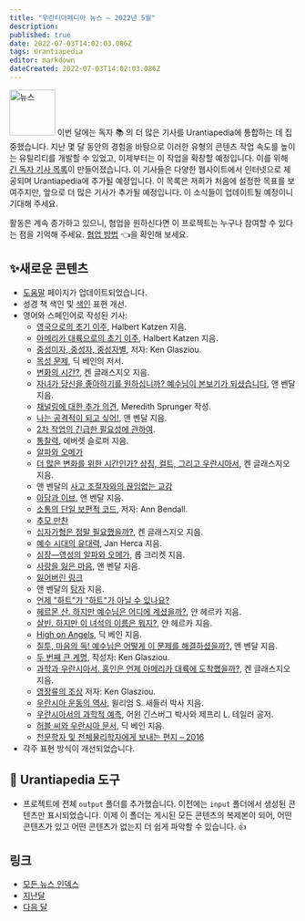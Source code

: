 ```yaml
---
title: "우란티아페디아 뉴스 — 2022년 5월"
description: 
published: true
date: 2022-07-03T14:02:03.086Z
tags: Urantiapedia
editor: markdown
dateCreated: 2022-07-03T14:02:03.086Z
---
```


<img src="/_assets/svg/icon-news.svg" alt="뉴스" style="width: 80px;"> 이번 달에는 독자 :books: 의 더 많은 기사를 Urantiapedia에 통합하는 데 집중했습니다. 지난 몇 달 동안의 경험을 바탕으로 이러한 유형의 콘텐츠 작업 속도를 높이는 유틸리티를 개발할 수 있었고, 이제부터는 이 작업을 확장할 예정입니다. 이를 위해 [긴 독자 기사 목록](/ko/index/articles)이 만들어졌습니다. 이 기사들은 다양한 웹사이트에서 인터넷으로 제공되며 Urantiapedia에 추가될 예정입니다. 이 목록은 저희가 처음에 설정한 목표를 보여주지만, 앞으로 더 많은 기사가 추가될 예정입니다. 이 소식들이 업데이트될 예정이니 기대해 주세요.

활동은 계속 증가하고 있으니, 협업을 원하신다면 이 프로젝트는 누구나 참여할 수 있다는 점을 기억해 주세요. [협업 방법](/ko/help/start#how-to-collaborate) :point_left:을 확인해 보세요.

## :sparkles:새로운 콘텐츠

- [도움말](/ko/help/start) 페이지가 업데이트되었습니다.
- 성경 책 색인 및 [색인](/ko/index/index) 표현 개선.
- 영어와 스페인어로 작성된 기사:
  - [영국으로의 초기 이주](/en/article/Halbert_Katzen/Early_migration_to_Britain), Halbert Katzen 지음.
  - [아메리카 대륙으로의 초기 이주](/en/article/Halbert_Katzen/Early_migration_to_the_Americas), Halbert Katzen 지음.
  - [중성미자, 중성자, 중성자별](/en/article/Ken_Glasziou/Neutrinos_neutrons_and_neutron_stars), 저자: Ken Glasziou.
  - [목성 문제](/en/article/Dick_Bain/The_Jupiter_problem), 딕 베인의 저서.
  - [변화의 시간?](/en/article/Ken_Glasziou/A_Time_for_Change), 켄 글래스지오 지음.
  - [자녀가 당신을 좋아하기를 원하십니까? 예수님이 본보기가 되셨습니다](/en/article/Ann_Bendall/Do_You_Want_Your_Children_to_Like_You), 앤 벤달 지음.
  - [채널링에 대한 추가 의견](/en/article/Meredith_Sprunger/Further_Comments_on_Channeling), Meredith Sprunger 작성.
  - [나는 공격적이 되고 싶어!](/en/article/Ann_Bendall/I_Want_to_be_Aggressive), 앤 벤달 지음.
  - [2차 작업의 긴급한 필요성에 관하여](/en/article/On_the_Urgent_Need_for_Secondary_Works).
  - [통찰력](/en/article/Everett_Sloffer/Insights), 에버렛 슬로퍼 지음.
  - [알파와 오메가](/ko/article/Ken_Glasziou/The_Alpha_and_the_Omega)
  - [더 많은 변화를 위한 시간인가? 상징, 컬트, 그리고 우란시아서](/en/article/Ken_Glasziou/Time_for_More_Change_Symbols_Cults), 켄 글래스지오 지음.
  - 앤 벤달의 [사고 조절자와의 끊임없는 교감](/en/article/Ann_Bendall/Unbroken_Communion_with_our_Thought_Adjuster)
  - [아담과 이브](/en/article/Ann_Bendall/Adam_and_Eve), 앤 벤달 지음.
  - [소통의 단일 보편적 코드](/en/article/Ann_Bendall/Harmony_The_One_Universal_Code_of_Communication), 저자: Ann Bendall.
  - [추모 만찬](/ko/article/The_Remembrance_Supper)
  - [십자가형은 정말 필요했을까?](/en/article/Ken_Glasziou/Was_the_Crucifixion_Really_Necessary), 켄 글래스지오 지음.
  - [예수 시대의 유대력](/en/article/Jan_Herca/The_Jewish_calendar_on_Jesus_times), Jan Herca 지음.
  - [심장—영성의 알파와 오메가](/en/article/Rob_Crickett/Heart_Alpha_and_Omega_of_Spirituality), 롭 크리켓 지음.
  - [사랑을 잃은 마음](/en/article/Ann_Bendall/The_Heart_that_Became_Loveless), 앤 벤달 지음.
  - [잃어버린 링크](/ko/article/Ken_Glasziou/The_Missing_Link)
  - 앤 벤달의 [탕자](/en/article/Ann_Bendall/The_Prodigal_Son) 지음.
  - [언제 "하트"가 "하트"가 아닐 수 있나요?](/en/article/Ken_Glasziou/When_is_a_Heart_not_a_Heart)
  - [헤르몬 산. 하지만 예수님은 어디에 계셨을까?](/en/article/Jan_Herca/Mount_Hermon_But_where_was_Jesus), 얀 헤르카 지음.
  - [살빈. 하지만 이 녀석의 이름은 뭐지?](/en/article/Jan_Herca/Salvin_But_what_name_is_this), 얀 헤르카 지음.
  - [High on Angels](/en/article/Dick_Bain/High_on_Angels), 딕 베인 지음.
  - [질투, 마음의 독! 예수님은 어떻게 이 문제를 해결하셨을까?](/en/article/Ann_Bendall/Jealousy_the_Heart_Poison_How_did_Jesus_deal_with_it), 앤 벤달 지음.
  - [두 번째 큰 계명](/en/article/Ken_Glasziou/The_Second_Great_Commandment), 작성자: Ken Glasziou.
  - [과학과 우란시아서. 홍인은 언제 아메리카 대륙에 도착했을까?](/en/article/Ken_Glasziou/When_Did_the_Red_Man_Arrive_in_the_Americas), 켄 글래스지오 지음.
  - [영장류의 조상](/en/article/Ken_Glasziou/Primate_Ancestry) 저자: Ken Glasziou.
  - [우란시아 운동의 역사](/ko/article/William_S_Sadler/A_History_of_the_Urantia_Movement), 윌리엄 S. 새들러 박사 지음.
  - [우란시아서의 과학적 예측](/en/article/Irwin_Ginsburgh/Scientific_Predictions_of_The_Urantia_Book), 어윈 긴스버그 박사와 제프리 L. 테일러 공저.
  - [허블 씨와 우란시아 문서](/en/article/Dick_Bain/Mr_Hubble_and_the_Urantia_Papers), 딕 베인 지음.
  - [천문학자 및 천체물리학자에게 보내는 편지 – 2016](/en/article/A_Letter_to_Astronomers_and_Asphysicists)
- 각주 표현 방식이 개선되었습니다.

## :wrench: Urantiapedia 도구

- 프로젝트에 전체 `output` 폴더를 추가했습니다. 이전에는 `input` 폴더에서 생성된 콘텐츠만 표시되었습니다. 이제 이 폴더는 게시된 모든 콘텐츠의 복제본이 되어, 어떤 콘텐츠가 있고 어떤 콘텐츠가 없는지 더 쉽게 파악할 수 있습니다. :+1:

## 링크

- [모든 뉴스 인덱스](/ko/news)
- [지난달](/ko/news/2022/04)
- [다음 달](/ko/news/2022/06)